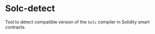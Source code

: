 Solc-detect
================

Tool to detect compatible version of the `Solc` compiler in Solidity smart
contracts.
